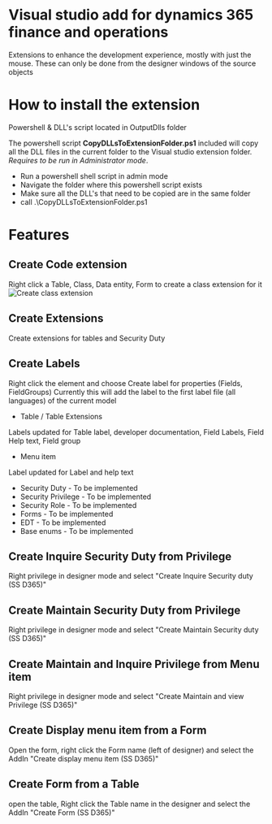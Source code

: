 # Visual studio add for dynamics 365 finance and operations
Extensions to enhance the development experience, mostly with just the mouse.
These can only be done from the designer windows of the source objects

# How to install the extension
Powershell & DLL's script located in OutputDlls folder

The powershell script **CopyDLLsToExtensionFolder.ps1** included will copy all the DLL files in the current folder to the Visual studio extension folder. *Requires to be run in Administrator mode*.
  - Run a powershell shell script in admin mode
  - Navigate the folder where this powershell script exists
  - Make sure all the DLL's that need to be copied are in the same folder
  - call .\CopyDLLsToExtensionFolder.ps1

# Features

## Create Code extension
Right click a Table, Class, Data entity, Form to create a class extension for it
![Create class extension](https://github.com/shashisadasivan/SSD365VSAddIn/wiki/Create-Class-Extension)

## Create Extensions
Create extensions for tables and Security Duty

## Create Labels
Right click the element and choose Create label for properties (Fields, FieldGroups)
Currently this will add the label to the first label file (all languages) of the current model 
* Table / Table Extensions

Labels updated for Table label, developer documentation, Field Labels, Field Help text, Field group
* Menu item

Label updated for Label and help text
* Security Duty - To be implemented
* Security Privilege - To be implemented
* Security Role - To be implemented
* Forms - To be implemented
* EDT - To be implemented
* Base enums - To be implemented

## Create Inquire Security Duty from Privilege
Right privilege in designer mode and select "Create Inquire Security duty (SS D365)"

## Create Maintain Security Duty from Privilege
Right privilege in designer mode and select "Create Maintain Security duty (SS D365)"

## Create Maintain and Inquire Privilege from Menu item
Right privilege in designer mode and select "Create Maintain and view Privilege (SS D365)"

## Create Display menu item from a Form
Open the form, right click the Form name (left of designer) and select the AddIn "Create display menu item (SS D365)"

## Create Form from a Table
open the table, Right click the Table name in the designer and select the AddIn "Create Form (SS D365)"
